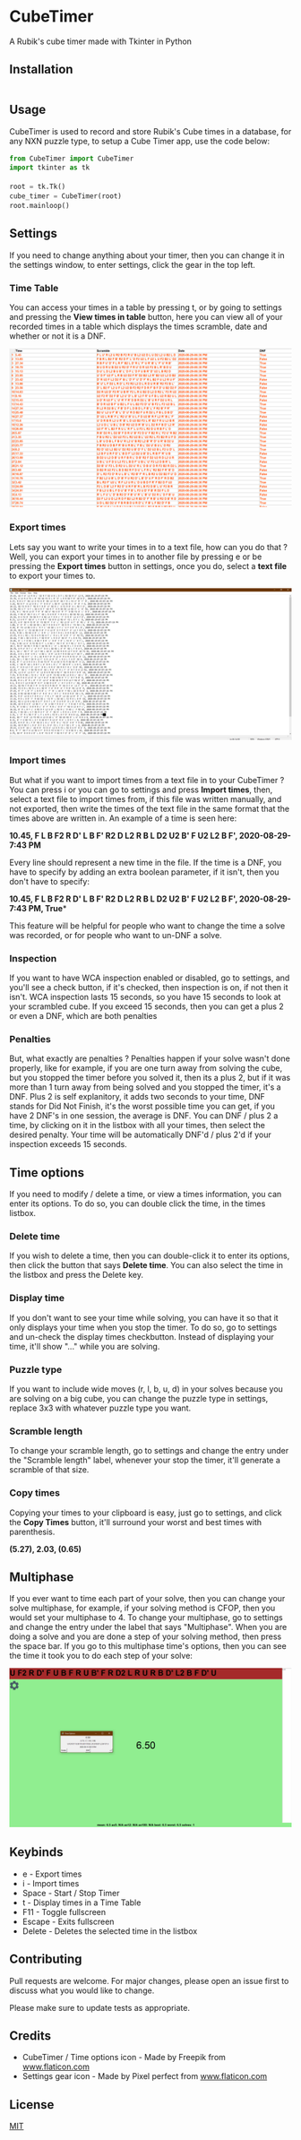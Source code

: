 # CubeTimer
A Rubik's cube timer made with Tkinter in Python

## Installation
```bash

```
## Usage
CubeTimer is used to record and store Rubik's Cube times in a database, for any NXN puzzle type, to setup a Cube Timer app, use the code below:
```python
from CubeTimer import CubeTimer
import tkinter as tk

root = tk.Tk()
cube_timer = CubeTimer(root)
root.mainloop()
```

## Settings
If you need to change anything about your timer, then you can change it in the settings window, to enter settings, click the gear in the top left.


### Time Table
You can access your times in a table by pressing t, or by going to settings and pressing the **View times in table** button, here you can view all of your recorded times in a table which displays the times scramble, date and whether or not it is a DNF.

![Time Table](/Screenshots/TimeTable.png)

### Export times
Lets say you want to write your times in to a text file, how can you do that ? Well, you can export your times in to another file by pressing e or be pressing the **Export times** button in settings,
once you do, select a **text file** to export your times to.

![Export times](/Screenshots/ExportTimesCropped.png)
### Import times
But what if you want to import times from a text file in to your CubeTimer ? You can press i or you can go to settings and press **Import times**, then, select a text file to import times from, if this file was written manually, and not exported, then write the times of the text file in the same format that the times above are written in. An example of a time is seen here:

**10.45, F L B F2 R D' L B F' R2 D L2 R B L D2 U2 B' F U2 L2 B F', 2020-08-29-7:43 PM**

Every line should represent a new time in the file. If the time is a DNF, you have to specify by adding an extra boolean parameter, if it isn't, then you don't have to specify:

**10.45, F L B F2 R D' L B F' R2 D L2 R B L D2 U2 B' F U2 L2 B F', 2020-08-29-7:43 PM, True***

This feature will be helpful for people who want to change the time a solve was recorded, or for people who want to un-DNF a solve.
### Inspection
If you want to have WCA inspection enabled or disabled, go to settings, and you'll see a check button, if it's checked, then inspection is on, if not then it isn't. WCA inspection lasts 15 seconds, so you have 15 seconds to look at your scrambled cube. If you exceed 15 seconds, then you can get a plus 2 or even a DNF, which are both penalties

### Penalties
But, what exactly are penalties ? Penalties happen if your solve wasn't done properly, like for example, if you are one turn away from solving the cube, but you stopped the timer before you solved it, then its a plus 2, but if it was more than 1 turn away from being solved and you stopped the timer, it's a DNF. Plus 2 is self explanitory, it adds two seconds to your time, DNF stands for Did Not Finish, it's the worst possible time you can get, if you have 2 DNF's in one session, the average is DNF. You can DNF / plus 2 a time, by clicking on it in the listbox with all your times, then select the desired penalty. Your time will be automatically DNF'd / plus 2'd if your inspection exceeds 15 seconds.

## Time options
If you need to modify / delete a time, or view a times information, you can enter its options. To do so, you can double click the time, in the times listbox.

### Delete time
If you wish to delete a time, then you can double-click it to enter its options, then click the button that says **Delete time**. You can also select the time in the listbox and press the Delete key.

### Display time
If you don't want to see your time while solving, you can have it so that it only displays your time when you stop the timer. To do so, go to settings and un-check the display times checkbutton. Instead of displaying your time, it'll show "..." while you are solving.

### Puzzle type
If you want to include wide moves (r, l, b, u, d) in your solves because you are solving on a big cube, you can change the puzzle type in settings, replace 3x3 with whatever puzzle type you want.

### Scramble length
To change your scramble length, go to settings and change the entry under the "Scramble length" label, whenever your stop the timer, it'll generate a scramble of that size.

### Copy times
Copying your times to your clipboard is easy, just go to settings, and click the **Copy Times** button, it'll surround your worst and best times with parenthesis.

**(5.27), 2.03, (0.65)**

## Multiphase
If you ever want to time each part of your solve, then you can change your solve multiphase, for example, if your solving method is CFOP, then you would set your multiphase to 4. To change your multiphase, go to settings and change the entry under the label that says "Multiphase". When you are doing a solve and you are done a step of your solving method, then press the space bar. If you go to this multiphase time's options, then you can see the time it took you to do each step of your solve:

![Multiphase time](/Screenshots/MultiphaseTime.png)

## Keybinds
- e - Export times
- i - Import times
- Space - Start / Stop Timer
- t - Display times in a Time Table
- F11 - Toggle fullscreen
- Escape - Exits fullscreen
- Delete - Deletes the selected time in the listbox 

## Contributing
Pull requests are welcome. For major changes, please open an issue first to discuss what you would like to change.

Please make sure to update tests as appropriate.
## Credits
- CubeTimer / Time options icon - Made by Freepik from www.flaticon.com
- Settings gear icon - Made by Pixel perfect from www.flaticon.com
## License
[MIT](https://choosealicense.com/licenses/mit/)
